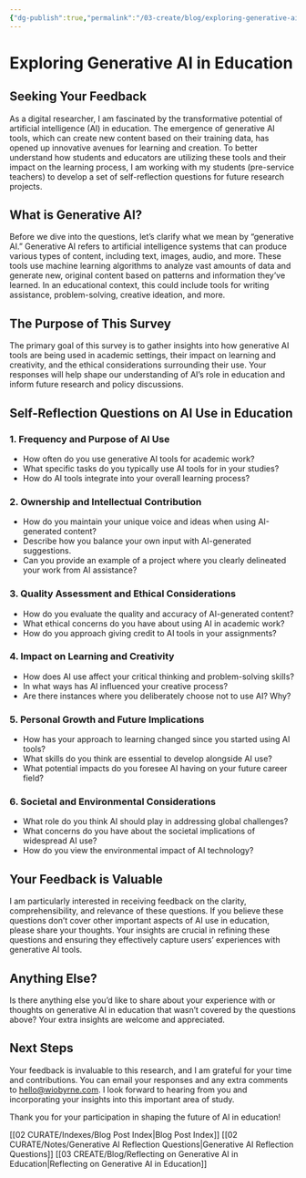 ```yaml
---
{"dg-publish":true,"permalink":"/03-create/blog/exploring-generative-ai-in-education/","title":"Exploring Generative AI in Education","tags":["ai","generative-ai","education","assessment"]}
---
```



# Exploring Generative AI in Education
## Seeking Your Feedback

As a digital researcher, I am fascinated by the transformative potential of artificial intelligence (AI) in education. The emergence of generative AI tools, which can create new content based on their training data, has opened up innovative avenues for learning and creation. To better understand how students and educators are utilizing these tools and their impact on the learning process, I am working with my students (pre-service teachers) to develop a set of self-reflection questions for future research projects.

## What is Generative AI?

Before we dive into the questions, let’s clarify what we mean by “generative AI.” Generative AI refers to artificial intelligence systems that can produce various types of content, including text, images, audio, and more. These tools use machine learning algorithms to analyze vast amounts of data and generate new, original content based on patterns and information they’ve learned. In an educational context, this could include tools for writing assistance, problem-solving, creative ideation, and more.

## The Purpose of This Survey

The primary goal of this survey is to gather insights into how generative AI tools are being used in academic settings, their impact on learning and creativity, and the ethical considerations surrounding their use. Your responses will help shape our understanding of AI’s role in education and inform future research and policy discussions.

## Self-Reflection Questions on AI Use in Education

### 1. Frequency and Purpose of AI Use

- How often do you use generative AI tools for academic work?
- What specific tasks do you typically use AI tools for in your studies?
- How do AI tools integrate into your overall learning process?

### 2. Ownership and Intellectual Contribution

- How do you maintain your unique voice and ideas when using AI-generated content?
- Describe how you balance your own input with AI-generated suggestions.
- Can you provide an example of a project where you clearly delineated your work from AI assistance?

### 3. Quality Assessment and Ethical Considerations

- How do you evaluate the quality and accuracy of AI-generated content?
- What ethical concerns do you have about using AI in academic work?
- How do you approach giving credit to AI tools in your assignments?

### 4. Impact on Learning and Creativity

- How does AI use affect your critical thinking and problem-solving skills?
- In what ways has AI influenced your creative process?
- Are there instances where you deliberately choose not to use AI? Why?

### 5. Personal Growth and Future Implications

- How has your approach to learning changed since you started using AI tools?
- What skills do you think are essential to develop alongside AI use?
- What potential impacts do you foresee AI having on your future career field?

### 6. Societal and Environmental Considerations

- What role do you think AI should play in addressing global challenges?
- What concerns do you have about the societal implications of widespread AI use?
- How do you view the environmental impact of AI technology?

## Your Feedback is Valuable

I am particularly interested in receiving feedback on the clarity, comprehensibility, and relevance of these questions. If you believe these questions don’t cover other important aspects of AI use in education, please share your thoughts. Your insights are crucial in refining these questions and ensuring they effectively capture users’ experiences with generative AI tools.

## Anything Else?

Is there anything else you’d like to share about your experience with or thoughts on generative AI in education that wasn’t covered by the questions above? Your extra insights are welcome and appreciated.

## Next Steps

Your feedback is invaluable to this research, and I am grateful for your time and contributions. You can email your responses and any extra comments to hello@wiobyrne.com. I look forward to hearing from you and incorporating your insights into this important area of study.

Thank you for your participation in shaping the future of AI in education!

[[02 CURATE/Indexes/Blog Post Index\|Blog Post Index]]
[[02 CURATE/Notes/Generative AI Reflection Questions\|Generative AI Reflection Questions]]
[[03 CREATE/Blog/Reflecting on Generative AI in Education\|Reflecting on Generative AI in Education]]